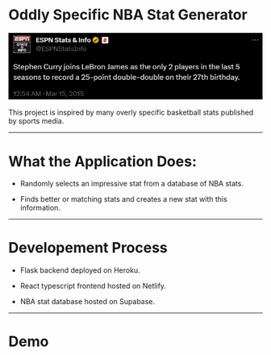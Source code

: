 # Oddly Specific NBA Stat Generator

<p align="center">
  <img src="github_assets/inspiration.png" alt="">
</p>

This project is inspired by many overly specific basketball stats published by sports media.

---

# What the Application Does:

- Randomly selects an impressive stat from a database of NBA stats.

- Finds better or matching stats and creates a new stat with this information.

---

# Developement Process

- Flask backend deployed on Heroku.

- React typescript frontend hosted on Netlify.

- NBA stat database hosted on Supabase.

---

# Demo
